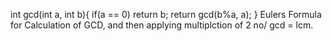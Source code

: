 int gcd(int a, int b){
if(a == 0)
return b;
return gcd(b%a, a);
}
Eulers Formula for Calculation of GCD,  and then applying multiplction of 2 no/ gcd = lcm.